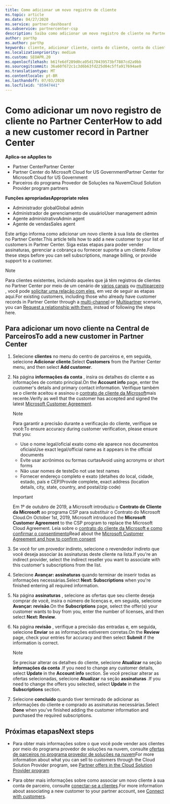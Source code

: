 ```yaml
---
title: Como adicionar um novo registro de cliente
ms.topic: article
ms.date: 04/27/2020
ms.service: partner-dashboard
ms.subservice: partnercenter-csp
description: Saiba como adicionar um novo registro de cliente no Partner Center. Em seguida, você pode vender as assinaturas de cliente, gerenciar a cobrança ou fornecer suporte ao cliente.
author: parthp
ms.author: parthp
keywords: cliente, adicionar cliente, conta do cliente, conta do cliente no Partner Center, clientes, adicionar clientes, criar conta do cliente
ms.localizationpriority: medium
ms.custom: SEOAPR.20
ms.openlocfilehash: b61fe6df289d0ca95d170439573bf7887cd2a9bb
ms.sourcegitcommit: 36a60f672c1c3d6b63fd225d04c5ffa917694ae0
ms.translationtype: MT
ms.contentlocale: pt-BR
ms.lasthandoff: 07/03/2020
ms.locfileid: "85947441"
---
```

# <a name="how-to-add-a-new-customer-record-in-partner-center"></a><span data-ttu-id="a0a84-105">Como adicionar um novo registro de cliente no Partner Center</span><span class="sxs-lookup"><span data-stu-id="a0a84-105">How to add a new customer record in Partner Center</span></span>

<span data-ttu-id="a0a84-106">**Aplica-se a**</span><span class="sxs-lookup"><span data-stu-id="a0a84-106">**Applies to**</span></span>

- <span data-ttu-id="a0a84-107">Partner Center</span><span class="sxs-lookup"><span data-stu-id="a0a84-107">Partner Center</span></span>
- <span data-ttu-id="a0a84-108">Partner Center do Microsoft Cloud for US Government</span><span class="sxs-lookup"><span data-stu-id="a0a84-108">Partner Center for Microsoft Cloud for US Government</span></span>
- <span data-ttu-id="a0a84-109">Parceiros do programa Provedor de Soluções na Nuvem</span><span class="sxs-lookup"><span data-stu-id="a0a84-109">Cloud Solution Provider program partners</span></span>

<span data-ttu-id="a0a84-110">**Funções apropriadas**</span><span class="sxs-lookup"><span data-stu-id="a0a84-110">**Appropriate roles**</span></span>

- <span data-ttu-id="a0a84-111">Administrador global</span><span class="sxs-lookup"><span data-stu-id="a0a84-111">Global admin</span></span>
- <span data-ttu-id="a0a84-112">Administrador de gerenciamento de usuário</span><span class="sxs-lookup"><span data-stu-id="a0a84-112">User management admin</span></span>
- <span data-ttu-id="a0a84-113">Agente administrativo</span><span class="sxs-lookup"><span data-stu-id="a0a84-113">Admin agent</span></span>
- <span data-ttu-id="a0a84-114">Agente de vendas</span><span class="sxs-lookup"><span data-stu-id="a0a84-114">Sales agent</span></span>

<span data-ttu-id="a0a84-115">Este artigo informa como adicionar um novo cliente à sua lista de clientes no Partner Center.</span><span class="sxs-lookup"><span data-stu-id="a0a84-115">This article tells how to add a new customer to your list of customers in Partner Center.</span></span> <span data-ttu-id="a0a84-116">Siga estas etapas para poder vender assinaturas, gerenciar a cobrança ou fornecer suporte a um cliente.</span><span class="sxs-lookup"><span data-stu-id="a0a84-116">Follow these steps before you can sell subscriptions, manage billing, or provide support to a customer.</span></span>

>[!NOTE]
><span data-ttu-id="a0a84-117">Para clientes existentes, incluindo aqueles que já têm registros de clientes no Partner Center por meio de um cenário de [vários canais](multichannel.md) ou [multiparceiro](multipartner.md) , você pode [solicitar uma relação com eles](request-a-relationship-with-a-customer.md), em vez de seguir as etapas aqui.</span><span class="sxs-lookup"><span data-stu-id="a0a84-117">For existing customers, including those who already have customer records in Partner Center through a [multi-channel](multichannel.md) or [Multipartner](multipartner.md) scenario, you can [Request a relationship with them](request-a-relationship-with-a-customer.md), instead of following the steps here.</span></span>

## <a name="to-add-a-new-customer-in-partner-center"></a><span data-ttu-id="a0a84-118">Para adicionar um novo cliente na Central de Parceiros</span><span class="sxs-lookup"><span data-stu-id="a0a84-118">To add a new customer in Partner Center</span></span>

1. <span data-ttu-id="a0a84-119">Selecione **clientes** no menu do centro de parceiros e, em seguida, selecione **Adicionar cliente**.</span><span class="sxs-lookup"><span data-stu-id="a0a84-119">Select **Customers** from the Partner Center menu, and then select **Add customer**.</span></span>

2. <span data-ttu-id="a0a84-120">Na página **informações da conta** , insira os detalhes do cliente e as informações de contato principal.</span><span class="sxs-lookup"><span data-stu-id="a0a84-120">On the **Account info** page, enter the customer's details and primary contact information.</span></span> <span data-ttu-id="a0a84-121">Verifique também se o cliente aceitou e assinou o [contrato de cliente da Microsoft](agreements.md)mais recente.</span><span class="sxs-lookup"><span data-stu-id="a0a84-121">Verify as well that the customer has accepted and signed the latest [Microsoft Customer Agreement](agreements.md).</span></span>

   >[!NOTE]
   >
   ><span data-ttu-id="a0a84-122">Para garantir a precisão durante a verificação do cliente, verifique se você:</span><span class="sxs-lookup"><span data-stu-id="a0a84-122">To ensure accuracy during customer verification, please ensure that you:</span></span>
   >
   >- <span data-ttu-id="a0a84-123">Use o nome legal/oficial exato como ele aparece nos documentos oficiais</span><span class="sxs-lookup"><span data-stu-id="a0a84-123">Use exact legal/official name as it appears in the official documents</span></span>
   >- <span data-ttu-id="a0a84-124">Evite usar acrônimos ou formas curtas</span><span class="sxs-lookup"><span data-stu-id="a0a84-124">Avoid using acronyms or short forms</span></span>
   >- <span data-ttu-id="a0a84-125">Não usar nomes de teste</span><span class="sxs-lookup"><span data-stu-id="a0a84-125">Do not use test names</span></span>
   >- <span data-ttu-id="a0a84-126">Fornecer endereço completo e exato (detalhes do local, cidade, estado, país e CEP)</span><span class="sxs-lookup"><span data-stu-id="a0a84-126">Provide complete, exact address (location details, city, state, country, and postal/zip code)</span></span>

   >[!IMPORTANT]
   > <span data-ttu-id="a0a84-127">Em 1º de outubro de 2019, a Microsoft introduziu o **Contrato de Cliente da Microsoft** ao programa CSP para substituir o Contrato do Microsoft Cloud.</span><span class="sxs-lookup"><span data-stu-id="a0a84-127">On October 1st, 2019, Microsoft introduced the **Microsoft Customer Agreement** to the CSP program to replace the Microsoft Cloud Agreement.</span></span> <span data-ttu-id="a0a84-128">Leia sobre o [contrato do cliente da Microsoft e como confirmar o consentimento](confirm-customer-agreement.md)</span><span class="sxs-lookup"><span data-stu-id="a0a84-128">Read about the [Microsoft Customer Agreement and how to confirm consent](confirm-customer-agreement.md)</span></span>
  
3. <span data-ttu-id="a0a84-129">Se você for um provedor indireto, selecione o revendedor indireto que você deseja associar às assinaturas deste cliente na lista.</span><span class="sxs-lookup"><span data-stu-id="a0a84-129">If you're an indirect provider, select the indirect reseller you want to associate with this customer's subscriptions from the list.</span></span>

4. <span data-ttu-id="a0a84-130">Selecione **Avançar: assinaturas** quando terminar de inserir todas as informações necessárias.</span><span class="sxs-lookup"><span data-stu-id="a0a84-130">Select **Next: Subscriptions** when you're finished entering all required information.</span></span>

5. <span data-ttu-id="a0a84-131">Na página **assinaturas** , selecione as ofertas que seu cliente deseja comprar de você, insira o número de licenças e, em seguida, selecione **Avançar: revisão**.</span><span class="sxs-lookup"><span data-stu-id="a0a84-131">On the **Subscriptions** page, select the offer(s) your customer wants to buy from you, enter the number of licenses, and then select **Next: Review**.</span></span>

6. <span data-ttu-id="a0a84-132">Na página **revisão** , verifique a precisão das entradas e, em seguida, selecione **Enviar** se as informações estiverem corretas.</span><span class="sxs-lookup"><span data-stu-id="a0a84-132">On the **Review** page, check your entries for accuracy and then select **Submit** if the information is correct.</span></span>

   >[!NOTE]
   ><span data-ttu-id="a0a84-133">Se precisar alterar os detalhes do cliente, selecione **Atualizar** na seção **informações da conta** .</span><span class="sxs-lookup"><span data-stu-id="a0a84-133">If you need to change any customer details, select **Update** in the **Account info** section.</span></span> <span data-ttu-id="a0a84-134">Se você precisar alterar as ofertas selecionadas, selecione **Atualizar** na seção **assinaturas** .</span><span class="sxs-lookup"><span data-stu-id="a0a84-134">If you need to change the offers you selected, select **Update** in the **Subscriptions** section.</span></span>

7. <span data-ttu-id="a0a84-135">Selecione **concluído** quando tiver terminado de adicionar as informações do cliente e comprado as assinaturas necessárias.</span><span class="sxs-lookup"><span data-stu-id="a0a84-135">Select **Done** when you've finished adding the customer information and purchased the required subscriptions.</span></span>

## <a name="next-steps"></a><span data-ttu-id="a0a84-136">Próximas etapas</span><span class="sxs-lookup"><span data-stu-id="a0a84-136">Next steps</span></span>

- <span data-ttu-id="a0a84-137">Para obter mais informações sobre o que você pode vender aos clientes por meio do programa provedor de soluções na nuvem, consulte [ofertas de parceiros no programa provedor de soluções na nuvem](csp-offers.md)</span><span class="sxs-lookup"><span data-stu-id="a0a84-137">For more information about what you can sell to customers through the Cloud Solution Provider program, see [Partner offers in the Cloud Solution Provider program](csp-offers.md)</span></span>

- <span data-ttu-id="a0a84-138">Para obter mais informações sobre como associar um novo cliente à sua conta de parceiro, consulte [conectar-se a clientes](customer-accounts.md).</span><span class="sxs-lookup"><span data-stu-id="a0a84-138">For more information about associating a new customer to your partner account, see [Connect with customers](customer-accounts.md).</span></span>
